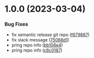 # 1.0.0 (2023-03-04)


### Bug Fixes

* fix semantic release git repo ([f679887](https://github.com/advertikon/github-action-slack-message/commit/f67988725945670d7fbeda85f4f722930afa4d11))
* fix slack message ([75068d1](https://github.com/advertikon/github-action-slack-message/commit/75068d174e0483fe591f5768ba7b10e33f445c72))
* pring repo info ([bb106e4](https://github.com/advertikon/github-action-slack-message/commit/bb106e43a629cc4e2fc77749988b19b534be4606))
* pring repo info ([c6c0187](https://github.com/advertikon/github-action-slack-message/commit/c6c018750b9cbe6458823e6172baa3ad6f86b7fa))
